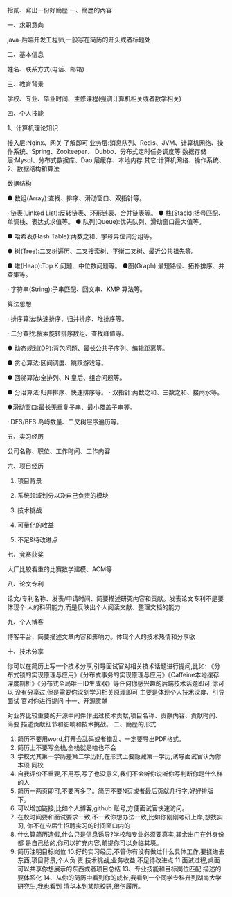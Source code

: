 拾貳、寫出一份好簡歷
一、簡歷的內容

一、求职意向

java-后端开发工程师,一般写在简历的开头或者标题处

二、基本信息

姓名、联系方式(电话、邮箱)

三、教育背景

学校、专业、毕业时间、主修课程(强调计算机相关或者数学相关)

四、个人技能

1、计算机理论知识

接入层:Nginx、网关 了解即可
业务层:消息队列、Redis、JVM、计算机网络、操作系统、Spring、Zookeeper、
Dubbo、分布式定时任务调度等
数据存储层:Mysql、分布式数据库、Dao 层缓存、本地内存
其它:计算机网络、操作系统、
2、数据结构和算法

数据结构

● 数组(Array):查找、排序、滑动窗口、双指针等。

· 链表(Linked List):反转链表、环形链表、合并链表等。
● 栈(Stack):括号匹配、单调栈、表达式求值等。
● 队列(Queue):优先队列、滑动窗口最大值等。

● 哈希表(Hash Table):两数之和、字母异位词分组等。

● 树(Tree):二叉树遍历、二叉搜索树、平衡二叉树、最近公共祖先等。

● 堆(Heap):Top K 问题、中位数问题等。
●图(Graph):最短路径、拓扑排序、并查集等。

· 字符串(String):子串匹配、回文串、KMP 算法等。

算法思想

· 排序算法:快速排序、归并排序、堆排序等。

· 二分查找:搜索旋转排序数组、查找峰值等。

● 动态规划(DP):背包问题、最长公共子序列、编辑距离等。

● 贪心算法:区间调度、跳跃游戏等。

● 回溯算法:全排列、N 皇后、组合问题等。

● 分治算法:归并排序、快速排序等。
· 双指针:两数之和、三数之和、接雨水等。

●滑动窗口:最长无重复子串、最小覆盖子串等。

· DFS/BFS:岛屿数量、二叉树层序遍历等。

五、实习经历

公司名称、职位、工作时间、工作内容

六、项目经历

1. 项目背景

2. 系统领域划分以及自己负责的模块

3. 技术挑战

4. 可量化的收益

5. 不足&待改进点

七、竞赛获奖

大厂比较看重的比赛数学建模、ACM等

八、论文专利

论文/专利名称、发表/申请时间、简要描述研究内容和贡献。发表论文专利不是要体现个
人的科研能力,而是反映出个人阅读文献、整理文档的能力

九、个人博客

博客平台、简要描述文章内容和影响力。体现个人的技术热情和分享欲

十、技术分享

你可以在简历上写一个技术分享,引导面试官对相关技术话题进行提问,比如:
《分布式锁的实现原理与应用》《分布式事务的实现原理与应用》《Caffeine本地缓存
深度剖析》《分布式全局唯一ID生成器》等任何你感兴趣的后端技术话题即可,你可以
没有分享过,但是需要你深刻学习相关原理即可,主要是体现个人技术深度、引导面试
官对你进行提问
十一、开源贡献

对业界比较重要的开源中间件作出过技术贡献,项目名称、贡献内容、贡献时间、简要
描述贡献细节和影响和技术挑战。
二、簡歷的形式
1. 简历不要用word,打开会乱码或者错乱、一定要导出PDF格式。
2. 简历上不要写全栈,全栈就是啥也不会
3. 学校尤其第一学历差第二学历好,在形式上要隐藏第一学历,诱导面试官认为你本硕
   同校
4. 自我评价不重要,不用写,写了也没意义,我们不会听你说听你写判断你是什么样的人
5. 简历一两页即可,不要再多了。简历不要N页或者最后页就几行字,好好排版下。
6. 可以增加链接,比如个人博客,github 账号,方便面试官快速访问。
7. 在校时间要和面试要求一致,不一致你想办法一致,比如你刚刚考研上岸,想找实习,
   你不在应届生招聘实习的时间窗口内的
8. 什么算简历造假,什么只是信息诱导?学校和专业必须要真实,其余出门在外身份都
   是自己给的,你可以扩充内容,前提你可以身临其境。
9. 简历注明目标岗位
   10.好的实习经历,不管你有没有做过什么具体工作,要揉进去东西,项目背景,个人负
   责,技术挑战,业务收益,不足待改进点
   11.面试过程,桌面可以共享你想展示的东西或者项目总结
   13、专业技能和目标岗位匹配,描述的要体系化
   14、从你的简历中看到你的成长,我看到一个同学专科升到湖南大学研究生,我也看到
   清华本到某院校研,很伤履历。
